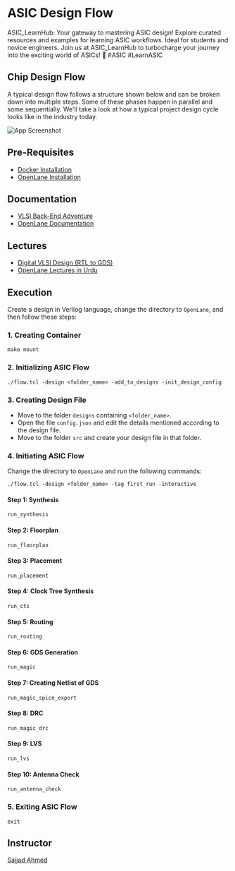 # ASIC Design Flow

ASIC_LearnHub: Your gateway to mastering ASIC design! Explore curated resources and examples for learning ASIC workflows. Ideal for students and novice engineers. Join us at ASIC_LearnHub to turbocharge your journey into the exciting world of ASICs! 🚀 #ASIC #LearnASIC

## Chip Design Flow
A typical design flow follows a structure shown below and can be broken down into multiple steps. Some of these phases happen in parallel and some sequentially. We'll take a look at how a typical project design cycle looks like in the industry today.

![App Screenshot](https://www.einfochips.com/blog/wp-content/uploads/2019/06/how-does-the-asic-design-cycle-work-1.png)

## Pre-Requisites

- [Docker Installation](https://github.com/The-OpenROAD-Project/OpenLane)
- [OpenLane Installation](https://github.com/The-OpenROAD-Project/OpenLane)

## Documentation

- [VLSI Back-End Adventure](https://vlsi-backend-adventure.com/)
- [OpenLane Documentation](https://armleo-openlane.readthedocs.io/en/latest/)

## Lectures

- [Digital VLSI Design (RTL to GDS)](https://www.youtube.com/playlist?list=PLZU5hLL_713x0_AV_rVbay0pWmED7992G)
- [OpenLane Lectures in Urdu](https://www.youtube.com/playlist?list=PL6lEfVxcwjW3tOnmmU_4WAqRYppDvGLHM)

## Execution

Create a design in Verilog language, change the directory to `OpenLane`, and then follow these steps:

### 1. Creating Container

```
make mount
```

### 2. Initializing ASIC Flow

```
./flow.tcl -design <folder_name> -add_to_designs -init_design_config
```

### 3. Creating Design File

- Move to the folder `designs` containing `<folder_name>`.
- Open the file `config.json` and edit the details mentioned according to the design file.
- Move to the folder `src` and create your design file in that folder.

### 4. Initiating ASIC Flow

Change the directory to `OpenLane` and run the following commands:

```
./flow.tcl -design <folder_name> -tag first_run -interactive
```

#### Step 1: Synthesis

```
run_synthesis
```

#### Step 2: Floorplan
```
run_floorplan
```

#### Step 3: Placement

```
run_placement
```

#### Step 4: Clock Tree Synthesis

```
run_cts
```

#### Step 5: Routing

```
run_routing
```

#### Step 6: GDS Generation

```
run_magic
```

#### Step 7: Creating Netlist of GDS

```
run_magic_spice_export
```

#### Step 8: DRC

```
run_magic_drc
```

#### Step 9: LVS

```
run_lvs
```

#### Step 10: Antenna Check

```
run_antenna_check
```

### 5. Exiting ASIC Flow

```
exit
```

## Instructor

[Sajjad Ahmed](https://github.com/sajjadahmed677)

